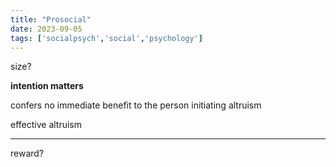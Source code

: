 ```yaml
---
title: "Prosocial"
date: 2023-09-05
tags: ['socialpsych','social','psychology']
---
```


size? 

**intention matters**

confers no immediate benefit to the person initiating
altruism 

effective altruism 

---

reward? 

